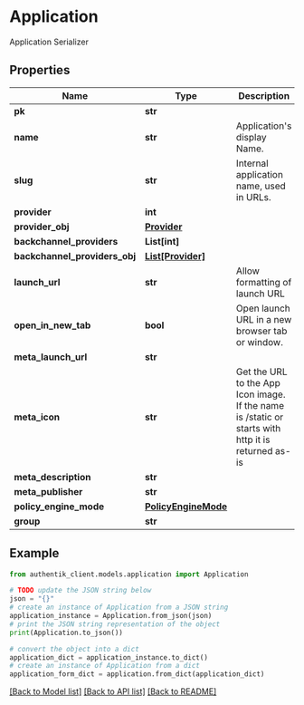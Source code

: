 # Application

Application Serializer

## Properties

Name | Type | Description | Notes
------------ | ------------- | ------------- | -------------
**pk** | **str** |  | [readonly] 
**name** | **str** | Application&#39;s display Name. | 
**slug** | **str** | Internal application name, used in URLs. | 
**provider** | **int** |  | [optional] 
**provider_obj** | [**Provider**](Provider.md) |  | [readonly] 
**backchannel_providers** | **List[int]** |  | [optional] 
**backchannel_providers_obj** | [**List[Provider]**](Provider.md) |  | [readonly] 
**launch_url** | **str** | Allow formatting of launch URL | [readonly] 
**open_in_new_tab** | **bool** | Open launch URL in a new browser tab or window. | [optional] 
**meta_launch_url** | **str** |  | [optional] 
**meta_icon** | **str** | Get the URL to the App Icon image. If the name is /static or starts with http it is returned as-is | [readonly] 
**meta_description** | **str** |  | [optional] 
**meta_publisher** | **str** |  | [optional] 
**policy_engine_mode** | [**PolicyEngineMode**](PolicyEngineMode.md) |  | [optional] 
**group** | **str** |  | [optional] 

## Example

```python
from authentik_client.models.application import Application

# TODO update the JSON string below
json = "{}"
# create an instance of Application from a JSON string
application_instance = Application.from_json(json)
# print the JSON string representation of the object
print(Application.to_json())

# convert the object into a dict
application_dict = application_instance.to_dict()
# create an instance of Application from a dict
application_form_dict = application.from_dict(application_dict)
```
[[Back to Model list]](../README.md#documentation-for-models) [[Back to API list]](../README.md#documentation-for-api-endpoints) [[Back to README]](../README.md)


